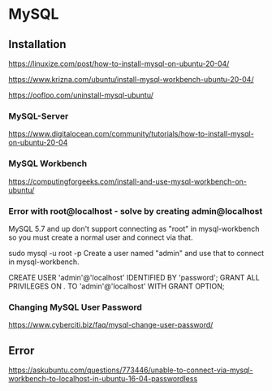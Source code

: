 # MySQL

## Installation

https://linuxize.com/post/how-to-install-mysql-on-ubuntu-20-04/

https://www.krizna.com/ubuntu/install-mysql-workbench-ubuntu-20-04/

https://oofloo.com/uninstall-mysql-ubuntu/

### MySQL-Server

https://www.digitalocean.com/community/tutorials/how-to-install-mysql-on-ubuntu-20-04

### MySQL Workbench

https://computingforgeeks.com/install-and-use-mysql-workbench-on-ubuntu/

### Error with root@localhost - solve by creating admin@localhost

MySQL 5.7 and up don't support connecting as "root" in mysql-workbench so you must create a normal user and connect via that.

sudo mysql -u root -p
Create a user named "admin" and use that to connect in mysql-workbench.

CREATE USER 'admin'@'localhost' IDENTIFIED BY 'password';
GRANT ALL PRIVILEGES ON *.* TO 'admin'@'localhost' WITH GRANT OPTION;

### Changing MySQL User Password
https://www.cyberciti.biz/faq/mysql-change-user-password/

## Error

https://askubuntu.com/questions/773446/unable-to-connect-via-mysql-workbench-to-localhost-in-ubuntu-16-04-passwordless
